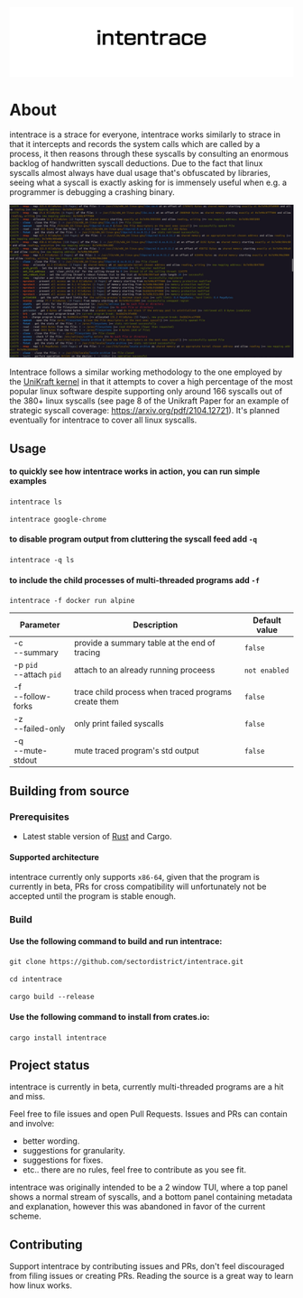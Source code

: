 <p align="center">
  <img src="./itrace.png" alt="Intentrace">
</p>

# About

intentrace is a strace for everyone, intentrace works similarly to strace in that it intercepts and records the system calls which are called by a process, it then reasons through these syscalls by consulting an enormous backlog of handwritten syscall deductions.
Due to the fact that linux syscalls almost always have dual usage that's obfuscated by libraries, seeing what a syscall is exactly asking for is immensely useful when e.g. a programmer is debugging a crashing binary.
<p align="center">
  <img src="./intentrace-example.jpg" alt="Intentrace Example">
</p>


Intentrace follows a similar working methodology to the one employed by the [UniKraft kernel](https://github.com/unikraft) in that it attempts to cover a high percentage of the most popular linux software despite supporting only around 166 syscalls out of the 380+ linux syscalls (see page 8 of the Unikraft Paper for an example of strategic syscall coverage: https://arxiv.org/pdf/2104.12721). It's planned eventually for intentrace to cover all linux syscalls.


## Usage

#### to quickly see how intentrace works in action, you can run simple examples

`intentrace ls`

`intentrace google-chrome`

#### to disable program output from cluttering the syscall feed add `-q`

`intentrace -q ls`

#### to include the child processes of multi-threaded programs add `-f` 

`intentrace -f docker run alpine`


| Parameter      | Description                       | Default value |
|----------------|-----------------------------------|---------------|
| -c<br/>--summary | provide a summary table at the end of tracing | `false`       |
| -p `pid`<br/>--attach `pid` | attach to an already running proceess | `not enabled`       |
| -f<br/>--follow-forks   | trace child process when traced programs create them | `false`       |
| -z<br/>--failed-only   | only print failed syscalls | `false`       |
| -q<br/>--mute-stdout   | mute traced program's std output | `false`       |





## Building from source

### Prerequisites

* Latest stable version of [Rust](https://www.rust-lang.org/tools/install) and Cargo.

#### Supported architecture

intentrace currently only supports `x86-64`, given that the program is currently in beta, PRs for cross compatibility will unfortunately not be accepted until the program is stable enough.

### Build

#### Use the following command to build and run intentrace:

`git clone https://github.com/sectordistrict/intentrace.git`

`cd intentrace`

`cargo build --release`


#### Use the following command to install from crates.io:

`cargo install intentrace`


## Project status

intentrace is currently in beta, currently multi-threaded programs are a hit and miss.

Feel free to file issues and open Pull Requests.
Issues and PRs can contain and involve:
- better wording.
- suggestions for granularity.
- suggestions for fixes.
- etc.. there are no rules, feel free to contribute as you see fit.

intentrace was originally intended to be a 2 window TUI, where a top panel shows a normal stream of syscalls, and a bottom panel containing metadata and explanation, however this was abandoned in favor of the current scheme.


## Contributing

Support intentrace by contributing issues and PRs, don't feel discouraged from filing issues or creating PRs. Reading the source is a great way to learn how linux works.
